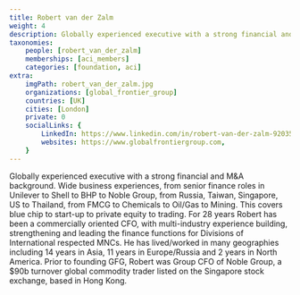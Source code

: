 ```yaml
---
title: Robert van der Zalm
weight: 4
description: Globally experienced executive with a strong financial and M&A background.
taxonomies:
    people: [robert_van_der_zalm]
    memberships: [aci_members]
    categories: [foundation, aci]
extra:
    imgPath: robert_van_der_zalm.jpg
    organizations: [global_frontier_group]
    countries: [UK]
    cities: [London]
    private: 0
    socialLinks: {
        LinkedIn: https://www.linkedin.com/in/robert-van-der-zalm-92035214/,
        websites: https://www.globalfrontiergroup.com,
    }
---
```

Globally experienced executive with a strong financial and M&A background. Wide business experiences, from senior finance roles in Unilever to Shell to BHP to Noble Group, from Russia, Taiwan, Singapore, US to Thailand, from FMCG to Chemicals to Oil/Gas to Mining. This covers blue chip to start-up to private equity to trading. For 28 years Robert has been a commercially oriented CFO, with multi-industry experience building, strengthening and leading the finance functions for Divisions of International respected MNCs. He has lived/worked in many geographies including 14 years in Asia, 11 years in Europe/Russia and 2 years in North America. Prior to founding GFG, Robert was Group CFO of Noble Group, a $90b turnover global commodity trader listed on the Singapore stock exchange, based in Hong Kong.

